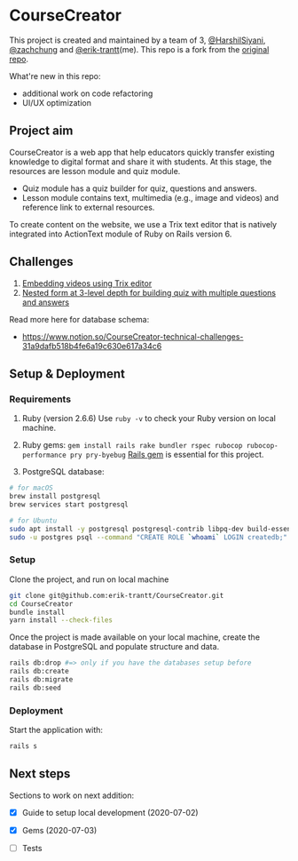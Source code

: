 # CourseCreator
This project is created and maintained by a team of 3, [@HarshilSiyani](https://github.com/HarshilSiyani), [@zachchung](https://github.com/zachchung) and [@erik-trantt](https://github.com/erik-trantt)(me). This repo is a fork from the [original repo](https://github.com/HarshilSiyani/CourseCreator).

What're new in this repo:
- additional work on code refactoring 
- UI/UX optimization

## Project aim
CourseCreator is a web app that help educators quickly transfer existing knowledge to digital format and share it with students. At this stage, the resources are lesson module and quiz module. 

- Quiz module has a quiz builder for quiz, questions and answers.
- Lesson module contains text, multimedia (e.g., image and videos) and reference link to external resources.

To create content on the website, we use a Trix text editor that is natively integrated into ActionText module of Ruby on Rails version 6.

## Challenges
1. [Embedding videos using Trix editor](https://www.notion.so/CourseCreator-technical-challenges-31a9dafb518b4fe6a19c630e617a34c6#21df5cc7b3ae4437b396727b1be16634)
1. [Nested form at 3-level depth for building quiz with multiple questions and answers](https://www.notion.so/CourseCreator-technical-challenges-31a9dafb518b4fe6a19c630e617a34c6#34111f2d491540c5add3e259b5216bbb)

Read more here for database schema:
- https://www.notion.so/CourseCreator-technical-challenges-31a9dafb518b4fe6a19c630e617a34c6

## Setup & Deployment
### Requirements
1. Ruby (version 2.6.6)
Use `ruby -v` to check your Ruby version on local machine.

2. Ruby gems:
`gem install rails rake bundler rspec rubocop rubocop-performance pry pry-byebug`
[Rails gem](https://guides.rubyonrails.org/v6.0/getting_started.html) is essential for this project.

3. PostgreSQL database:
```bash
# for macOS
brew install postgresql
brew services start postgresql

# for Ubuntu
sudo apt install -y postgresql postgresql-contrib libpq-dev build-essential
sudo -u postgres psql --command "CREATE ROLE `whoami` LOGIN createdb;"
```

### Setup
Clone the project, and run on local machine
```bash
git clone git@github.com:erik-trantt/CourseCreator.git
cd CourseCreator
bundle install
yarn install --check-files
```

Once the project is made available on your local machine, create the database in PostgreSQL and populate structure and data.
```bash
rails db:drop #=> only if you have the databases setup before
rails db:create
rails db:migrate
rails db:seed
```

### Deployment
Start the application with:
```bash
rails s
```

## Next steps
Sections to work on next addition:
- [x] Guide to setup local development (2020-07-02)
- [X] Gems (2020-07-03)
- [ ] Tests


